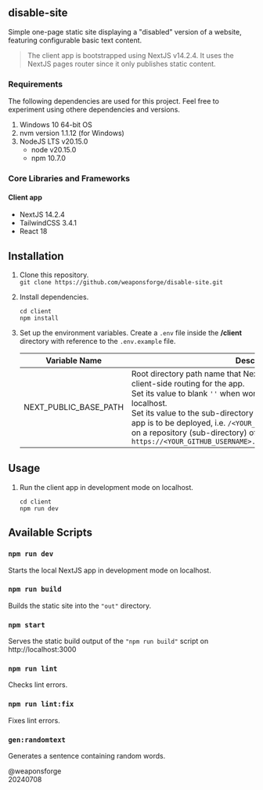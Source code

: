 ## disable-site

Simple one-page static site displaying a "disabled" version of a website, featuring configurable basic text content.

> The client app is bootstrapped using NextJS v14.2.4. It uses the NextJS pages router since it only publishes static content.

### Requirements

The following dependencies are used for this project. Feel free to experiment using othere dependencies and versions.

1. Windows 10 64-bit OS
2. nvm version 1.1.12 (for Windows)
3. NodeJS LTS v20.15.0
   - node v20.15.0
   - npm 10.7.0

### Core Libraries and Frameworks

#### Client app
  - NextJS 14.2.4
  - TailwindCSS 3.4.1
  - React 18

## Installation

1. Clone this repository.<br>
`git clone https://github.com/weaponsforge/disable-site.git`

2. Install dependencies.<br>
   ```
   cd client
   npm install
   ```

3. Set up the environment variables. Create a `.env` file inside the **/client** directory with reference to the `.env.example` file.

   | Variable Name | Description |
   | --- | --- |
   | NEXT_PUBLIC_BASE_PATH | Root directory path name that NextJS uses for assets, media and client-side routing for the app.<br>Set its value to blank `''` when working on development mode in localhost.<br>Set its value to the sub-directory name where the exported NextJS app is to be deployed, i.e. `/<YOUR_REPOSITORY_NAME>` when deploying on a repository (sub-directory) of a root GitHub Pages site, i.e, on<br>`https://<YOUR_GITHUB_USERNAME>.github.io/<YOUR_REPOSITORY_NAME>` |

## Usage

1. Run the client app in development mode on localhost.<br>
   ```
   cd client
   npm run dev
   ```

## Available Scripts

### `npm run dev`

Starts the local NextJS app in development mode on localhost.

### `npm run build`

Builds the static site into the `"out"` directory.

### `npm start`

Serves the static build output of the `"npm run build"` script on http://localhost:3000

### `npm run lint`

Checks lint errors.

### `npm run lint:fix`

Fixes lint errors.

### `gen:randomtext`

Generates a sentence containing random words.

@weaponsforge<br>
20240708
